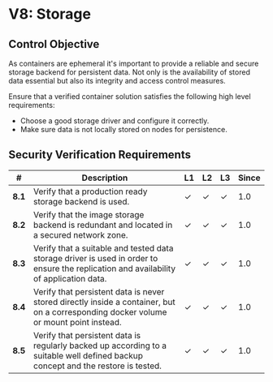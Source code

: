 # V8: Storage

## Control Objective

As containers are ephemeral it's important to provide a reliable and secure storage backend for persistent data. Not only is the availability of stored data essential but also its integrity and access control measures.

Ensure that a verified container solution satisfies the following high level requirements:

* Choose a good storage driver and configure it correctly.
* Make sure data is not locally stored on nodes for persistence.

## Security Verification Requirements

| # | Description | L1 | L2 | L3 | Since |
| --- | --- | --- | --- | -- | -- |
| **8.1** | Verify that a production ready storage backend is used. | ✓ | ✓ | ✓ | 1.0 |
| **8.2** | Verify that the image storage backend is redundant and located in a secured network zone. | ✓ | ✓ | ✓ | 1.0 |
| **8.3** | Verify that a suitable and tested data storage driver is used in order to ensure the replication and availability of application data. | ✓ | ✓ | ✓ | 1.0 |
| **8.4** | Verify that persistent data is never stored directly inside a container, but on a corresponding docker volume or mount point instead. | ✓ | ✓ | ✓ | 1.0 |
| **8.5** | Verify that persistent data is regularly backed up according to a suitable well defined backup concept and the restore is tested. | ✓ | ✓ | ✓ | 1.0 |
